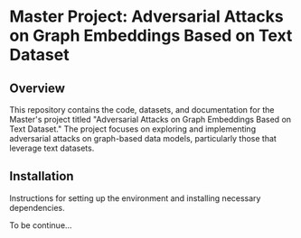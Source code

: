 # Master Project: Adversarial Attacks on Graph Embeddings Based on Text Dataset

## Overview

This repository contains the code, datasets, and documentation for the Master's project titled "Adversarial Attacks on Graph Embeddings Based on Text Dataset." The project focuses on exploring and implementing adversarial attacks on graph-based data models, particularly those that leverage text datasets.

## Installation

Instructions for setting up the environment and installing necessary dependencies.

To be continue...